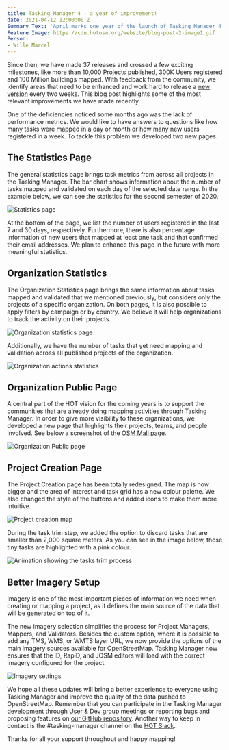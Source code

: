 ```yaml
---
title: Tasking Manager 4 - a year of improvement!
date: 2021-04-12 12:00:00 Z
Summary Text: 'April marks one year of the launch of Tasking Manager 4.'
Feature Image: https://cdn.hotosm.org/website/blog-post-2-image1.gif
Person:
- Wille Marcel
---
```


Since then, we have made 37 releases and crossed a few exciting milestones, like more than 10,000 Projects published, 300K Users registered and 100 Million buildings mapped. With feedback from the community, we identify areas that need to be enhanced and work hard to release a [new version](https://github.com/hotosm/tasking-manager/releases) every two weeks. This blog post highlights some of the most relevant improvements we have made recently.

One of the deficiencies noticed some months ago was the lack of performance metrics. We would like to have answers to questions like how many tasks were mapped in a day or month or how many new users registered in a week. To tackle this problem we developed two new pages.

## The Statistics Page

The general statistics page brings task metrics from across all projects in the Tasking Manager. The bar chart shows information about the number of tasks mapped and validated on each day of the selected date range. In the example below, we can see the statistics for the second semester of 2020.

![Statistics page](/uploads/tm-stats.png)

At the bottom of the page, we list the number of users registered in the last 7 and 30 days, respectively. Furthermore, there is also percentage information  of new users that mapped at least one task and that confirmed their email addresses. We plan to enhance this page in the future with more meaningful statistics.

## Organization Statistics

The Organization Statistics page brings the same information about tasks mapped and validated that we mentioned previously, but considers only the projects of a specific organization. On both pages, it is also possible to apply filters by campaign or by country. We believe it will help organizations to track the activity on their projects.

![Organization statistics page](/uploads/tm-org-stats.png)

Additionally, we have the number of tasks that yet need mapping and validation across all published projects of the organization.

![Organization actions statistics](/uploads/tm-org-actions-stats.png)

## Organization Public Page

A central part of the HOT vision for the coming years is to support the communities that are already doing mapping activities through Tasking Manager. In order to give more visibility to these organizations, we developed a new page that highlights their projects, teams, and people involved. See below a screenshot of the [OSM Mali page](https://tasks.hotosm.org/organisations/osm-mali/).

![Organization Public page](/uploads/tm-org-page.png)

## Project Creation Page

The Project Creation page has been totally redesigned. The map is now bigger and the area of interest and task grid has a new colour palette. We also changed the style of the buttons and added icons to make them more intuitive.

![Project creation map](/uploads/tm-create-project.jpg)

 During the task trim step, we added the option to discard tasks that are smaller than 2,000 square meters. As you can see in the image below, those tiny tasks are highlighted with a pink colour.

![Animation showing the tasks trim process](/uploads/tm-task-grid.gif)

## Better Imagery Setup

Imagery is one of the most important pieces of information we need when creating or mapping a project, as it defines the main source of the data that will be generated on top of it.

The new imagery selection simplifies the process for Project Managers, Mappers, and Validators. Besides the custom option, where it is possible to add any TMS, WMS, or WMTS layer URL, we now provide the options of the main imagery sources available for OpenStreetMap. Tasking Manager now ensures that the iD, RapiD, and JOSM editors will load with the correct imagery configured for the project.

![Imagery settings](/uploads/tm-imagery-settings.png)

We hope all these updates will bring a better experience to everyone using Tasking Manager and improve the quality of the data pushed to OpenStreetMap. Remember that you can participate in the Tasking Manager development through  [User & Dev group meetings](https://github.com/hotosm/tasking-manager/blob/develop/docs/working-groups.md#online-meetings) or reporting bugs and proposing features on [our GitHub repository](https://github.com/hotosm/tasking-manager). Another way to keep in contact is the #tasking-manager channel on the [HOT Slack](https://slack.hotosm.org).

Thanks for all your support throughout and happy mapping!
